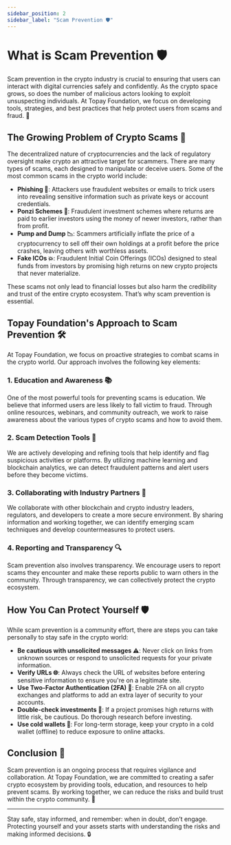 ```yaml
---
sidebar_position: 2
sidebar_label: "Scam Prevention 🛡️"
---
```


# **What is Scam Prevention 🛡️**

Scam prevention in the crypto industry is crucial to ensuring that users can interact with digital currencies safely and confidently. As the crypto space grows, so does the number of malicious actors looking to exploit unsuspecting individuals. At Topay Foundation, we focus on developing tools, strategies, and best practices that help protect users from scams and fraud. 🛑

## The Growing Problem of Crypto Scams 🚨

The decentralized nature of cryptocurrencies and the lack of regulatory oversight make crypto an attractive target for scammers. There are many types of scams, each designed to manipulate or deceive users. Some of the most common scams in the crypto world include:

- **Phishing 📧**: Attackers use fraudulent websites or emails to trick users into revealing sensitive information such as private keys or account credentials.
- **Ponzi Schemes 💸**: Fraudulent investment schemes where returns are paid to earlier investors using the money of newer investors, rather than from profit.
- **Pump and Dump 📉**: Scammers artificially inflate the price of a cryptocurrency to sell off their own holdings at a profit before the price crashes, leaving others with worthless assets.
- **Fake ICOs 💥**: Fraudulent Initial Coin Offerings (ICOs) designed to steal funds from investors by promising high returns on new crypto projects that never materialize.

These scams not only lead to financial losses but also harm the credibility and trust of the entire crypto ecosystem. That’s why scam prevention is essential.

## Topay Foundation's Approach to Scam Prevention 🛠️

At Topay Foundation, we focus on proactive strategies to combat scams in the crypto world. Our approach involves the following key elements:

### 1. **Education and Awareness 📚**

One of the most powerful tools for preventing scams is education. We believe that informed users are less likely to fall victim to fraud. Through online resources, webinars, and community outreach, we work to raise awareness about the various types of crypto scams and how to avoid them.

### 2. **Scam Detection Tools 🧰**

We are actively developing and refining tools that help identify and flag suspicious activities or platforms. By utilizing machine learning and blockchain analytics, we can detect fraudulent patterns and alert users before they become victims.

### 3. **Collaborating with Industry Partners 🤝**

We collaborate with other blockchain and crypto industry leaders, regulators, and developers to create a more secure environment. By sharing information and working together, we can identify emerging scam techniques and develop countermeasures to protect users.

### 4. **Reporting and Transparency 🔍**

Scam prevention also involves transparency. We encourage users to report scams they encounter and make these reports public to warn others in the community. Through transparency, we can collectively protect the crypto ecosystem.

## How You Can Protect Yourself 🛡️

While scam prevention is a community effort, there are steps you can take personally to stay safe in the crypto world:

- **Be cautious with unsolicited messages ⚠️**: Never click on links from unknown sources or respond to unsolicited requests for your private information.
- **Verify URLs 🌐**: Always check the URL of websites before entering sensitive information to ensure you're on a legitimate site.
- **Use Two-Factor Authentication (2FA) 🔐**: Enable 2FA on all crypto exchanges and platforms to add an extra layer of security to your accounts.
- **Double-check investments 🔎**: If a project promises high returns with little risk, be cautious. Do thorough research before investing.
- **Use cold wallets 🧊**: For long-term storage, keep your crypto in a cold wallet (offline) to reduce exposure to online attacks.

## Conclusion 🏁

Scam prevention is an ongoing process that requires vigilance and collaboration. At Topay Foundation, we are committed to creating a safer crypto ecosystem by providing tools, education, and resources to help prevent scams. By working together, we can reduce the risks and build trust within the crypto community. 🤝

---

Stay safe, stay informed, and remember: when in doubt, don’t engage. Protecting yourself and your assets starts with understanding the risks and making informed decisions. 🔒
